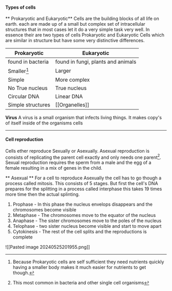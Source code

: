 #### Types of cells
** Prokaryotic and Eukaryotic**
Cells are the building blocks of all life on earth. each are made up of a small but complex set of intracellular structures that in most cases let it do a very simple task very well. In essence their are two types of cells Prokaryotic and Eukaryotic Cells which are similar in structure but have some very distinctive differences.

|Prokaryotic|Eukaryotic|
|---------------|------------|
|found in bacteria|found in fungi, plants and animals|
|Smaller[^1]|Larger|
|Simple|More complex|
|No True nucleus|True nucleus|
|Circular DNA|Linear DNA|
|Simple structures|[[Organelles]]|
[^1]:Because Prokaryotic cells are self sufficient they need nutrients quickly having a smaller body makes it much easier for nutrients to get though.

**Virus**
A virus is a small organism that infects living things. It makes copy's of itself inside of the organisms cells 
***
 #### Cell reproduction
 Cells ether reproduce Sexually or Asexually. Asexual reproduction is consists of replicating the parent cell exactly and only needs one parent[^2]. Sexual reproduction requires the sperm from a male and the egg of a female resulting in a mix of genes in the child.
 
** Asexual **
For a cell to reproduce Asexually the cell has to go though a process called mitosis. This consists of 5 stages. But first the cell's DNA prepares for the splitting in a process called interphase this takes 19 times more time then the actual splinting.
1.  Prophase - In this phase the nucleus envelops disappears and the chromosomes become visible
2. Metaphase - The chromosomes move to the equator of the nucleus
3. Anaphase - The sister chromosomes move to the poles of the nucleus
4. Telophase - two sister nucleus become visible and start to move apart
5. Cytokinesis - The rest of the cell splits and the reproductions is complete

![[Pasted image 20240525201955.png]]

 
 [^2]:This most common in bacteria and other single cell organisms 

